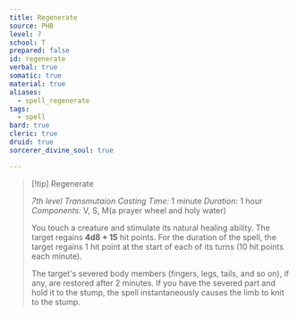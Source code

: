 ```yaml
---
title: Regenerate
source: PHB
level: 7
school: T
prepared: false
id: regenerate
verbal: true
somatic: true
material: true
aliases:
  - spell_regenerate
tags:
  - spell
bard: true
cleric: true
druid: true
sorcerer_divine_soul: true

---
```

>[!tip] Regenerate
>
> *7th level Transmutaion*
> *Casting Time:* 1 minute
> *Duration:* 1 hour
> *Components:* V, S, M(a prayer wheel and holy water)
>
>You touch a creature and stimulate its natural healing ability. The target regains **4d8 + 15** hit points. For the duration of the spell, the target regains 1 hit point at the start of each of its turns (10 hit points each minute).
>
>The target's severed body members (fingers, legs, tails, and so on), if any, are restored after 2 minutes. If you have the severed part and hold it to the stump, the spell instantaneously causes the limb to knit to the stump.
>

